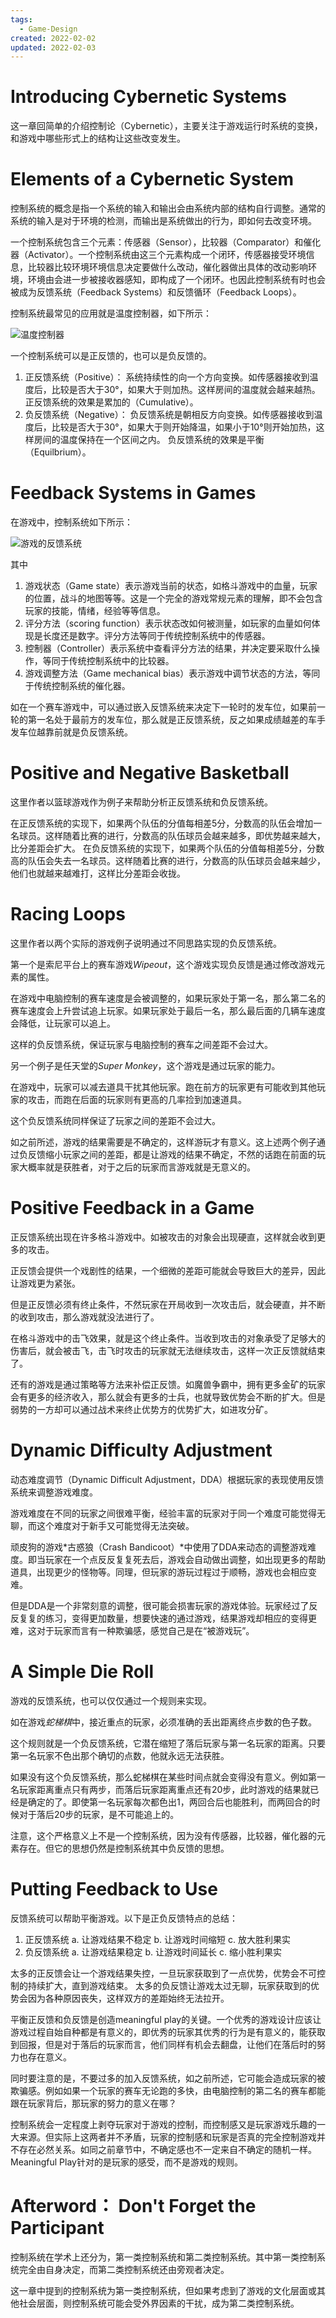 ```yaml
---
tags:
  - Game-Design
created: 2022-02-02
updated: 2022-02-03
---
```


# Introducing Cybernetic Systems

这一章回简单的介绍控制论（Cybernetic），主要关注于游戏运行时系统的变换，和游戏中哪些形式上的结构让这些改变发生。

# Elements of a Cybernetic System

控制系统的概念是指一个系统的输入和输出会由系统内部的结构自行调整。通常的系统的输入是对于环境的检测，而输出是系统做出的行为，即如何去改变环境。

一个控制系统包含三个元素：传感器（Sensor），比较器（Comparator）和催化器（Activator）。一个控制系统由这三个元素构成一个闭环，传感器接受环境信息，比较器比较环境环境信息决定要做什么改动，催化器做出具体的改动影响环境，环境由会进一步被接收器感知，即构成了一个闭环。也因此控制系统有时也会被成为反馈系统（Feedback Systems）和反馈循环（Feedback Loops）。

控制系统最常见的应用就是温度控制器，如下所示：

![温度控制器](Ch%2018%20Games%20as%20Cybernetic%20Systems/2020-03-21-16-39-19.png)

一个控制系统可以是正反馈的，也可以是负反馈的。

1. 正反馈系统（Positive）：
    系统持续性的向一个方向变换。如传感器接收到温度后，比较是否大于30°，如果大于则加热。这样房间的温度就会越来越热。
    正反馈系统的效果是累加的（Cumulative）。
2. 负反馈系统（Negative）：
   负反馈系统是朝相反方向变换。如传感器接收到温度后，比较是否大于30°，如果大于则开始降温，如果小于10°则开始加热，这样房间的温度保持在一个区间之内。
   负反馈系统的效果是平衡（Equilbrium）。

# Feedback Systems in Games

在游戏中，控制系统如下所示：

![游戏的反馈系统](Ch%2018%20Games%20as%20Cybernetic%20Systems/2020-03-21-16-50-28.png)

其中
1. 游戏状态（Game state）表示游戏当前的状态，如格斗游戏中的血量，玩家的位置，战斗的地图等等。这是一个完全的游戏常规元素的理解，即不会包含玩家的技能，情绪，经验等等信息。
2. 评分方法（scoring function）表示状态改如何被测量，如玩家的血量如何体现是长度还是数字。评分方法等同于传统控制系统中的传感器。
3. 控制器（Controller）表示系统中查看评分方法的结果，并决定要采取什么操作，等同于传统控制系统中的比较器。
4. 游戏调整方法（Game mechanical bias）表示游戏中调节状态的方法，等同于传统控制系统的催化器。

如在一个赛车游戏中，可以通过嵌入反馈系统来决定下一轮时的发车位，如果前一轮的第一名处于最前方的发车位，那么就是正反馈系统，反之如果成绩越差的车手发车位越靠前就是负反馈系统。

# Positive and Negative Basketball

这里作者以篮球游戏作为例子来帮助分析正反馈系统和负反馈系统。

在正反馈系统的实现下，如果两个队伍的分值每相差5分，分数高的队伍会增加一名球员。这样随着比赛的进行，分数高的队伍球员会越来越多，即优势越来越大，比分差距会扩大。
在负反馈系统的实现下，如果两个队伍的分值每相差5分，分数高的队伍会失去一名球员。这样随着比赛的进行，分数高的队伍球员会越来越少，他们也就越来越难打，这样比分差距会收拢。

# Racing Loops

这里作者以两个实际的游戏例子说明通过不同思路实现的负反馈系统。

第一个是索尼平台上的赛车游戏*Wipeout*，这个游戏实现负反馈是通过修改游戏元素的属性。

在游戏中电脑控制的赛车速度是会被调整的，如果玩家处于第一名，那么第二名的赛车速度会上升尝试追上玩家。如果玩家处于最后一名，那么最后面的几辆车速度会降低，让玩家可以追上。

这样的负反馈系统，保证玩家与电脑控制的赛车之间差距不会过大。

另一个例子是任天堂的*Super Monkey*，这个游戏是通过玩家的能力。

在游戏中，玩家可以减去道具干扰其他玩家。跑在前方的玩家更有可能收到其他玩家的攻击，而跑在后面的玩家则有更高的几率捡到加速道具。

这个负反馈系统同样保证了玩家之间的差距不会过大。

如之前所述，游戏的结果需要是不确定的，这样游玩才有意义。这上述两个例子通过负反馈缩小玩家之间的差距，都是让游戏的结果不确定，不然的话跑在前面的玩家大概率就是获胜者，对于之后的玩家而言游戏就是无意义的。

# Positive Feedback in a Game

正反馈系统出现在许多格斗游戏中。如被攻击的对象会出现硬直，这样就会收到更多的攻击。

正反馈会提供一个戏剧性的结果，一个细微的差距可能就会导致巨大的差异，因此让游戏更为紧张。

但是正反馈必须有终止条件，不然玩家在开局收到一次攻击后，就会硬直，并不断的收到攻击，那么游戏就没法进行了。

在格斗游戏中的击飞效果，就是这个终止条件。当收到攻击的对象承受了足够大的伤害后，就会被击飞，击飞时攻击的玩家就无法继续攻击，这样一次正反馈就结束了。

还有的游戏是通过策略等方法来补偿正反馈。如魔兽争霸中，拥有更多金矿的玩家会有更多的经济收入，那么就会有更多的士兵，也就导致优势会不断的扩大。但是弱势的一方却可以通过战术来终止优势方的优势扩大，如进攻分矿。

# Dynamic Difficulty Adjustment

动态难度调节（Dynamic Difficult Adjustment，DDA）根据玩家的表现使用反馈系统来调整游戏难度。

游戏难度在不同的玩家之间很难平衡，经验丰富的玩家对于同一个难度可能觉得无聊，而这个难度对于新手又可能觉得无法突破。

顽皮狗的游戏*古惑狼（Crash Bandicoot）*中使用了DDA来动态的调整游戏难度。即当玩家在一个点反反复复死去后，游戏会自动做出调整，如出现更多的帮助道具，出现更少的怪物等。同理，但玩家的游玩过程过于顺畅，游戏也会相应变难。

但是DDA是一个非常刻意的调整，很可能会损害玩家的游戏体验。玩家经过了反反复复的练习，变得更加数量，想要快速的通过游戏，结果游戏却相应的变得更难，这对于玩家而言有一种欺骗感，感觉自己是在“被游戏玩”。

# A Simple Die Roll

游戏的反馈系统，也可以仅仅通过一个规则来实现。

如在游戏*蛇梯棋*中，接近重点的玩家，必须准确的丢出距离终点步数的色子数。

这个规则就是一个负反馈系统，它潜在缩短了落后玩家与第一名玩家的距离。只要第一名玩家不色出那个确切的点数，他就永远无法获胜。

如果没有这个负反馈系统，那么蛇梯棋在某些时间点就会变得没有意义。例如第一名玩家距离重点只有两步，而落后玩家距离重点还有20步，此时游戏的结果就已经是确定的了。即使第一名玩家每次都色出1，两回合后也能胜利，而两回合的时候对于落后20步的玩家，是不可能追上的。

注意，这个严格意义上不是一个控制系统，因为没有传感器，比较器，催化器的元素存在。但它的思想仍然是控制系统其中负反馈的思想。

# Putting Feedback to Use

反馈系统可以帮助平衡游戏。以下是正负反馈特点的总结：

1. 正反馈系统
   a. 让游戏结果不稳定
   b. 让游戏时间缩短
   c. 放大胜利果实
2. 负反馈系统
   a. 让游戏结果稳定
   b. 让游戏时间延长
   c. 缩小胜利果实

太多的正反馈会让一个游戏结果失控，一旦玩家获取到了一点优势，优势会不可控制的持续扩大，直到游戏结束。
太多的负反馈让游戏太过无聊，玩家获取到的优势会因为各种原因丧失，这样双方的差距始终无法拉开。

平衡正反馈和负反馈是创造meaningful play的关键。一个优秀的游戏设计应该让游戏过程自始自种都是有意义的，即优秀的玩家其优秀的行为是有意义的，能获取到回报，但是对于落后的玩家而言，他们同样有机会去翻盘，让他们在落后时的努力也存在意义。

同时要注意的是，不要过多的加入反馈系统，如之前所述，它可能会造成玩家的被欺骗感。例如如果一个玩家的赛车无论跑的多快，由电脑控制的第二名的赛车都能跟在玩家背后，那玩家的努力的意义在哪？

控制系统会一定程度上剥夺玩家对于游戏的控制，而控制感又是玩家游戏乐趣的一大来源。但实际上这两者并不矛盾，玩家的控制感和玩家是否真的完全控制游戏并不存在必然关系。如同之前章节中，不确定感也不一定来自不确定的随机一样。Meaningful Play针对的是玩家的感受，而不是游戏的规则。

# Afterword： Don't Forget the Participant

控制系统在学术上还分为，第一类控制系统和第二类控制系统。其中第一类控制系统完全由自身决定，而第二类控制系统还由旁观者决定。

这一章中提到的控制系统为第一类控制系统，但如果考虑到了游戏的文化层面或其他社会层面，则控制系统可能会受外界因素的干扰，成为第二类控制系统。
